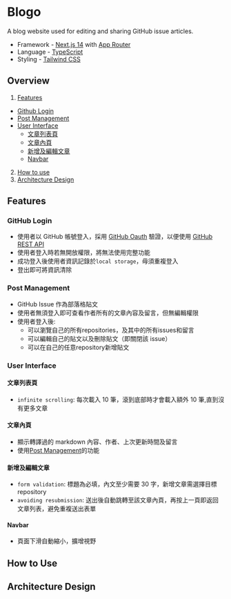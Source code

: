 # Blogo
A blog website used for editing and sharing GitHub issue articles.

- Framework - [Next.js 14](https://nextjs.org/) with [App Router](https://nextjs.org/docs#app-router-vs-pages-router)
- Language - [TypeScript](https://www.typescriptlang.org/)
- Styling - [Tailwind CSS](https://tailwindcss.com/)

## Overview
1. [Features](#features)
- [Github Login](#github-login)
- [Post Management](#post-management)
- [User Interface](#user-interface)
  - [文章列表頁](#文章列表頁)
  - [文章內頁](#文章內頁)
  - [新增及編輯文章](#新增/編輯文章)
  - [Navbar](#navbar)
2. [How to use](#how-to-use)
3. [Architecture Design](#architecture-design)

## Features
### GitHub Login
- 使用者以 GitHub 帳號登入，採用 [GitHub Oauth](https://docs.github.com/en/apps/oauth-apps/building-oauth-apps/authorizing-oauth-apps) 驗證，以便使用 [GitHub REST API](https://docs.github.com/en/rest?apiVersion=2022-11-28)
- 使用者登入時若無開放權限，將無法使用完整功能
- 成功登入後使用者資訊記錄於```local storage```，毋須重複登入
- 登出即可將資訊清除

### Post Management
- GitHub Issue 作為部落格貼文
- 使用者無須登入即可查看作者所有的文章內容及留言，但無編輯權限
- 使用者登入後:
  - 可以瀏覽自己的所有repositories，及其中的所有issues和留言
  - 可以編輯自己的貼文以及刪除貼文（即關閉該 issue）
  - 可以在自己的任意repository新增貼文

### User Interface
#### 文章列表頁
- ```infinite scrolling```:  每次載入 10 筆，滾到底部時才會載入額外 10 筆,直到沒有更多文章
#### 文章內頁
- 顯示轉譯過的 markdown 內容、作者、上次更新時間及留言
- 使用[Post Management](#post-management)的功能
#### 新增及編輯文章
- ```form validation```:  標題為必填，內文至少需要 30 字，新增文章需選擇目標repository
- ```avoiding resubmission```:  送出後自動跳轉至該文章內頁，再按上一頁即返回文章列表，避免重複送出表單
#### Navbar
- 頁面下滑自動縮小，擴增視野

## How to Use

## Architecture Design

